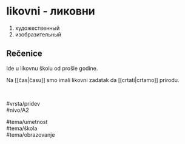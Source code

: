 # likovni - ликовни

1. художественный  
2. изобразительный

## Rečenice

Ide u likovnu školu od prošle godine.

Na [[čas|času]] smo imali likovni zadatak da [[crtati|crtamo]] prirodu.

<br>

#vrsta/pridev  
#nivo/A2  

#tema/umetnost  
#tema/škola  
#tema/obrazovanje  
